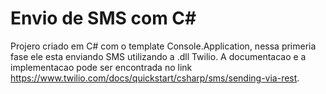 # Envio de SMS com C#

Projero criado em C# com o template Console.Application, nessa primeria fase ele esta enviando SMS utilizando a .dll Twilio. A documentacao e a implementacao pode ser encontrada no link https://www.twilio.com/docs/quickstart/csharp/sms/sending-via-rest.
